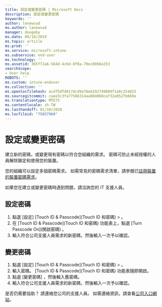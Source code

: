 ```yaml
---
title: 設定或變更密碼 | Microsoft Docs
description: 設定或變更密碼
keywords: ''
author: lenewsad
ms.author: lanewsad
manager: dougeby
ms.date: 09/18/2019
ms.topic: article
ms.prod: ''
ms.service: microsoft-intune
ms.subservice: end-user
ms.technology: ''
ms.assetid: 365f72a6-564d-4cbd-8f0a-70ec80b6e253
searchScope:
- User help
ROBOTS: ''
ms.custom: intune-enduser
ms.collection: ''
ms.openlocfilehash: acdf5dfd817dcd9a76e6192749009f1a0c254d25
ms.sourcegitcommit: caee3c3fa77586314aa8040b0caf32a0527b669e
ms.translationtype: MTE75
ms.contentlocale: zh-TW
ms.lasthandoff: 01/10/2020
ms.locfileid: "75857960"
---
```

# <a name="set-or-change-your-passcode"></a>設定或變更密碼

建立新的密碼，或變更現有密碼以符合您組織的需求。 密碼可防止未經授權的人員解除鎖定和使用您的裝置。 

您的組織可以設定多個密碼需求。 如需常見的密碼需求清單，請參閱已[註冊裝置的裝置密碼需求](password-does-not-meet-it-administrator-requirements.md)。  

如果您在建立或變更密碼時遇到問題，請洽詢您的 IT 支援人員。  


## <a name="set-your-passcode"></a>設定密碼

1. 點選 [設定]  [Touch ID & Passcode]\(Touch ID 和密碼) >   。
2. 在 [Touch ID & Passcode]\(Touch ID 和密碼)  功能表上，點選 [Turn Passcode On]\(開啟密碼)  。
3. 輸入符合公司支援人員需求的新密碼，然後輸入一次予以確認。

## <a name="change-your-passcode"></a>變更密碼

1. 點選 [設定]  [Touch ID & Passcode]\(Touch ID 和密碼) >   。
2. 輸入密碼。 [Touch ID & Passcode]\(Touch ID 和密碼)  功能表隨即開啟。
2. 點選 [變更密碼]  ，然後輸入舊密碼。
3. 輸入符合公司支援人員需求的新密碼，然後輸入一次予以確認。

是否仍需要協助？ 請連絡您公司的支援人員。 如需連絡資訊，請查看[公司入口網站](https://go.microsoft.com/fwlink/?linkid=2010980)。
